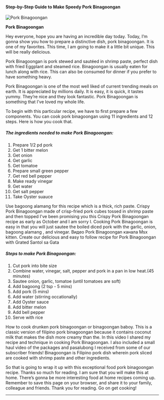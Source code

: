             

#### Step-by-Step Guide to Make Speedy Pork Binagoongan

![Pork Binagoongan](https://img-global.cpcdn.com/recipes/3b959980b1933abc/751x532cq70/pork-binagoongan-recipe-main-photo.jpg)

**Pork Binagoongan**

Hey everyone, hope you are having an incredible day today. Today, I’m gonna show you how to prepare a distinctive dish, pork binagoongan. It is one of my favorites. This time, I am going to make it a little bit unique. This will be really delicious.

Pork Binagoongan is pork stewed and sautéed in shrimp paste, perfect dish with fried Eggplant and steamed rice. Binagoongan is usually eaten for lunch along with rice. This can also be consumed for dinner if you prefer to have something heavy.

Pork Binagoongan is one of the most well liked of current trending meals on earth. It is appreciated by millions daily. It is easy, it is quick, it tastes yummy. They’re nice and they look fantastic. Pork Binagoongan is something that I’ve loved my whole life.

To begin with this particular recipe, we have to first prepare a few components. You can cook pork binagoongan using 11 ingredients and 12 steps. Here is how you cook that.

##### The ingredients needed to make Pork Binagoongan:

1.  Prepare 1/2 pd pork
2.  Get 1 bitter melon
3.  Get onion
4.  Get garlic
5.  Get tomatoe
6.  Prepare small green pepper
7.  Get red bell pepper
8.  Make ready vinegar
9.  Get water
10.  Get salt pepper
11.  Take Oyster suauce

Use bagoong alamang for this recipe which is a thick, rich paste. Crispy Pork Binagoongan made of crisp-fried pork cubes tossed in shrimp paste and then topped I've been promising you this Crispy Pork Binagoongan recipe as early as October and I am sorry I. Cooking Pork Binagoongan is easy in that you will just sautee the boiled diced pork with the garlic, onion, bagoong alamang , and vinegar. Видео Pork Binagoongan канала Msx kitten. Create our delicious and easy to follow recipe for Pork Binagoongan with Grated Santol sa Gata

##### Steps to make Pork Binagoongan:

1.  Cut pork into bite size
2.  Combine water, vinegar, salt, pepper and pork in a pan in low heat.(45 minutes)
3.  Sautee onion, garlic, tomatoe (until tomatoes are soft)
4.  Add bagoong (2 tsp - 5 mins)
5.  Add pork (5 mins)
6.  Add water (stirring occationally)
7.  Add Oyster sauce
8.  Add bitter melon
9.  Add bell pepper
10.  Serve with rice

How to cook drunken pork binagoongan or binagoongan baboy. This is a classic version of filipino pork binagoongan because it contains coconut milk that makes the dish more creamy than the. In this video I shared my recipe and technique in cooking Pork Binagoongan. I also included a small haul video of the packages and pasalubong I received from some of our subscriber friends! Binagoongan is Filipino pork dish wherein pork sliced are cooked with shrimp paste and other ingredients.

So that is going to wrap it up with this exceptional food pork binagoongan recipe. Thanks so much for reading. I am sure that you will make this at home. There’s gonna be more interesting food at home recipes coming up. Remember to save this page on your browser, and share it to your family, colleague and friends. Thank you for reading. Go on get cooking!

* * *